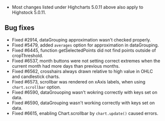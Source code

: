 - Most changes listed under Highcharts 5.0.11 above also apply to Highstock 5.0.11.
## Bug fixes 
- Fixed #2914, dataGrouping approximation wasn't checked properly.
- Fixed #5479, added ``averages`` option for approximation in dataGrouping.
- Fixed #6445, function getSelectedPoints did not find points outside of cropThreshold.
- Fixed #6537, month buttons were not setting correct extremes when the current month had more days than previous months.
- Fixed #6562, crosshairs always drawn relative to high value in OHLC and candlestick charts.
- Fixed #6573, scrollbar was rendered on xAxis labels, when using ``chart.scrollbar`` option.
- Fixed #6590, dataGrouoping wasn't wokring correctly with keys set on data.
- Fixed #6590, dataGrouping wasn't working correctly with keys set on data.
- Fixed #6615, enabling Chart.scrollbar by ``chart.update()`` caused errors.